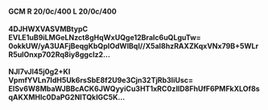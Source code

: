#### GCM R 20/0c/400 L 20/0c/400
**4DJHWXVASVMBtypC**<br/>**EVLE1uB9iLMGeLNzct8gHqWxUQge12Bralc6uQLguTw=**<br/>**0okkUW/yA3UAFjBeqgKbQpIOdWIBqI//X5aI8hzRAXZKqxVNx79B+5WLrR5uIOnxp702Rq8iy8ggcIz2...**<br/><br/>
**NJl7vJl45j0g2+Kl**<br/>**VpmfYVLn7IdH5Uk6rsSbE8f2U9e3Cjn32TjRb3liUsc=**<br/>**EISv6W8MbaWJBBcACK6JWQyyiCu3HT1xRC0zIID8FhUfF6PMFkXLOf8sqAKXMHIc0DaPG2NITQkIGC5K...**